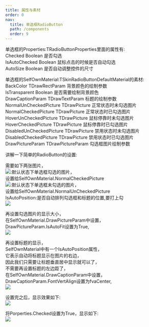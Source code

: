 ```yaml
---
title: 属性与素材
order: 0
nav:
  title: 单选框RadioButton
  path: /components
  order: 9
---
```


单选框的Properties:TRadioButtonProperties里面的属性有:  
Checked	Boolean	是否勾选  
IsAutoChecked	Boolean	鼠标点击的时候是否自动勾选  
AutoSize	Boolean	是否自动调整控件的尺寸  



单选框的SelfOwnMaterial:TSkinRadioButtonDefaultMaterial的素材:  
BackColor	TDrawRectParam	背景颜色的绘制参数  
IsTransparent		Boolean 是否需要绘制背景颜色    
DrawCaptionParam	TDrawTextParam	标题的绘制参数    
NormalUnCheckedPicture	TDrawPicture	正常状态时未勾选图片  
NormalCheckedPicture	TDrawPicture	正常状态时已勾选图片  
HoverUnCheckedPicture	TDrawPicture	鼠标停靠时未勾选图片  
HoverCheckedPicture	TDrawPicture	鼠标停靠时已勾选图片  
DisabledUnCheckedPicture	TDrawPicture	禁用状态时未勾选图片  
DisabledCheckedPicture	TDrawPicture	禁用状态时已勾选图片  
DrawPictureParam	TDrawPictureParam	勾选框图片绘制参数  




讲解一下简单的RadioButton的设置:  
 
需要如下两张图片，  
![](http://www.orangeui.cn/orangeuiblog/OrangeUI/8.1.OrangeUI%E6%8E%A7%E4%BB%B6%E4%BD%BF%E7%94%A8%E8%AF%B4%E6%98%8E(%E5%8D%95%E9%80%89%E6%A1%86%E6%8E%A7%E4%BB%B6RadioButton)(%E7%A4%BA%E4%BE%8B1%20%E5%9F%BA%E6%9C%AC%E5%8A%9F%E8%83%BD).files/image001.png):默认状态下单选框勾选的图片，  
设置给SelfOwnMaterial.NormalCheckedPicture  
![](http://www.orangeui.cn/orangeuiblog/OrangeUI/8.1.OrangeUI%E6%8E%A7%E4%BB%B6%E4%BD%BF%E7%94%A8%E8%AF%B4%E6%98%8E(%E5%8D%95%E9%80%89%E6%A1%86%E6%8E%A7%E4%BB%B6RadioButton)(%E7%A4%BA%E4%BE%8B1%20%E5%9F%BA%E6%9C%AC%E5%8A%9F%E8%83%BD).files/image003.png):默认状态下单选框未勾选的图片，  
设置给SelfOwnMaterial.NormalUnCheckedPicture  
IsAutoPosition:是否自动排列勾选框和标题的位置,要打上勾  
![](http://www.orangeui.cn/orangeuiblog/OrangeUI/8.1.OrangeUI%E6%8E%A7%E4%BB%B6%E4%BD%BF%E7%94%A8%E8%AF%B4%E6%98%8E(%E5%8D%95%E9%80%89%E6%A1%86%E6%8E%A7%E4%BB%B6RadioButton)(%E7%A4%BA%E4%BE%8B1%20%E5%9F%BA%E6%9C%AC%E5%8A%9F%E8%83%BD).files/image005.png)

再设置勾选图片的显示大小，  
在SelfOwnMaterial.DrawPictureParam中设置，  
DrawPictureParam.IsAutoFit设置为True,  
![](http://www.orangeui.cn/orangeuiblog/OrangeUI/8.1.OrangeUI%E6%8E%A7%E4%BB%B6%E4%BD%BF%E7%94%A8%E8%AF%B4%E6%98%8E(%E5%8D%95%E9%80%89%E6%A1%86%E6%8E%A7%E4%BB%B6RadioButton)(%E7%A4%BA%E4%BE%8B1%20%E5%9F%BA%E6%9C%AC%E5%8A%9F%E8%83%BD).files/image007.png)


再设置标题的显示，  
SelfOwnMaterial中有一个IsAutoPosition属性，  
它表示自动将标题显示在图片的右边，  
因此我们只需要让标题垂直居中显示就可以了，  
不需要再设置标题的左边距了，  
在SelfOwnMaterial.DrawCaptionParam中设置，  
DrawCaptionParam.FontVertAlign设置为fvaCenter,  
![](http://www.orangeui.cn/orangeuiblog/OrangeUI/8.1.OrangeUI%E6%8E%A7%E4%BB%B6%E4%BD%BF%E7%94%A8%E8%AF%B4%E6%98%8E(%E5%8D%95%E9%80%89%E6%A1%86%E6%8E%A7%E4%BB%B6RadioButton)(%E7%A4%BA%E4%BE%8B1%20%E5%9F%BA%E6%9C%AC%E5%8A%9F%E8%83%BD).files/image009.png)


 
设置完之后，显示效果如下:  
![](http://www.orangeui.cn/orangeuiblog/OrangeUI/8.1.OrangeUI%E6%8E%A7%E4%BB%B6%E4%BD%BF%E7%94%A8%E8%AF%B4%E6%98%8E(%E5%8D%95%E9%80%89%E6%A1%86%E6%8E%A7%E4%BB%B6RadioButton)(%E7%A4%BA%E4%BE%8B1%20%E5%9F%BA%E6%9C%AC%E5%8A%9F%E8%83%BD).files/image011.png)


将Porperties.Checked设置为True，显示如下:  
![](http://www.orangeui.cn/orangeuiblog/OrangeUI/8.1.OrangeUI%E6%8E%A7%E4%BB%B6%E4%BD%BF%E7%94%A8%E8%AF%B4%E6%98%8E(%E5%8D%95%E9%80%89%E6%A1%86%E6%8E%A7%E4%BB%B6RadioButton)(%E7%A4%BA%E4%BE%8B1%20%E5%9F%BA%E6%9C%AC%E5%8A%9F%E8%83%BD).files/image013.png)



